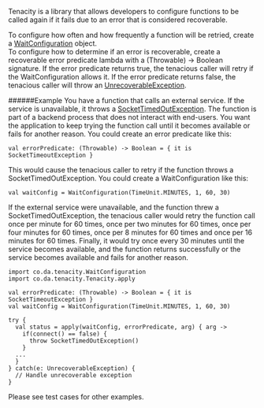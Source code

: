 Tenacity is a library that allows developers to configure functions to be called again if it fails due to an error that
is considered recoverable.  
  
To configure how often and how frequently a function will be retried, create a
[WaitConfiguration](src/main/kotlin/co/da/tenacity/WaitConfiguration.kt) object.  
To configure how to determine if an error is recoverable, create a recoverable error predicate lambda with a
(Throwable) -> Boolean signature. If the error predicate returns true, the tenacious caller will retry if the
WaitConfiguration allows it. If the error predicate returns false, the tenacious caller will throw an
[UnrecoverableException](src/main/kotlin/co/da/tenacity/Tenacity.kt).  
  
######Example
You have a function that calls an external service. If the service is unavailable, it throws a
[SocketTimedOutException](https://docs.oracle.com/javase/8/docs/api/java/net/SocketTimeoutException.html). The function
is part of a backend process that does not interact with end-users. You want the application to keep trying the function
call until it becomes available or fails for another reason. 
You could create an error predicate like this:
```
val errorPredicate: (Throwable) -> Boolean = { it is SocketTimeoutException }
```
This would cause the tenacious caller to retry if the function throws a SocketTimedOutException. 
You could create a WaitConfiguration like this:  
```
val waitConfig = WaitConfiguration(TimeUnit.MINUTES, 1, 60, 30)
```
If the external service were unavailable, and the function threw a SocketTimedOutException, the tenacious caller would
retry the function call once per minute for 60 times, once per two minutes for 60 times, once per four minutes
for 60 times, once per 8 minutes for 60 times and once per 16 minutes for 60 times. Finally, it would try once every 30
minutes until the service becomes available, and the function returns successfully or the service becomes available and
fails for another reason.
```
import co.da.tenacity.WaitConfiguration
import co.da.tenacity.Tenacity.apply

val errorPredicate: (Throwable) -> Boolean = { it is SocketTimeoutException }
val waitConfig = WaitConfiguration(TimeUnit.MINUTES, 1, 60, 30)

try {
  val status = apply(waitConfig, errorPredicate, arg) { arg ->
    if(connect() == false) {
      throw SocketTimedOutException()
    }
  ...
  }
} catch(e: UnrecoverableException) {
  // Handle unrecoverable exception
}
```
Please see test cases for other examples.
   

  